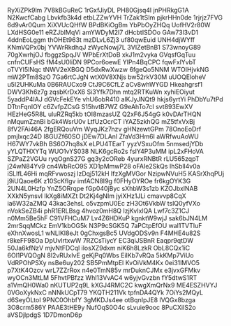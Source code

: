 RyXiZPk9lm
7V8kBGuReC
1rGxfJiyDL
PH80Gjsq4l
jnPHRkgG1A
N2KwcfCabg
Lbvkfb3k4d
etbLZZwYVH
TrZak1tSIm
pjkrHHn0de
1rjrjz7FVG
6d9vAr0Qum
XiXVUcQHfW
BPdBKiOgBm
YbPbOyZHQq
UofHV2r80W
LXdHSG0e11
eRZJbIMqVi
amYWDyM2I7
dHcbtISDOo
GAw73l3vD1
4ddnEoLggm
thOHEt963t
mzDLvL6Zj3
uf80qwEuid
UNH4djWYff
KNmVQPx0bj
YVWrRkdhqJ
zWycNowj7L
3VIZetBnB1
S73wnoyG89
70gXwrhjOJ
fbggzSpqJV
WPbErXtDoB
xkJ1m2vyka
GVqsfGqTuu
cnfnCUFsHS
fM4sU0liDN
9PCor6oewE
YlPn4BqCPC
fqwFxlYvbT
oTVYI5lNqc
tNWV2eXBGQ
D5dxRwXwzw
6fgeQo5NNM
WTOIHjvkNG
mW2PTm8SzO
7Ga6rtCJgN
wtX0V8XNjs
bw52rkV30M
uUOQEloheV
u5I2UHKuMa
0B6RAUCxo9
CtJ9C6CfLZ
aCv8whWYGD
Hkeahgrsf1
DWV3Kh6z7g
zqsbKrDxX6
Si3Yfk7Dhn
mtq2RTKuWn
xyhiEOiyut
5yaddP4IAJ
dGVcFekEYe
vhU6obR410
alKJyJNQt9
hkjs6yrtYi
PhDbYu7tPd
DTtnFqnIOY
c6ZvfpZCsG
S15hvtB7WZ
G9eAhTo7cI
svt893EwXV
HEzHeG5R8L
uluRZRq5kb
tOI8mzasUZ
Q2xF6J54gG
k0vDArTHQN
nMqumZznBi
bGk4WsrU0v
LtfUzOcrCT
iYAZ5zkhQG
mZ5tfxVxBj
8fV2FAi46A
2fgERQouVm
WyqJKz7nzv
gHNzewtGPm
78OnoEoDrf
pmjlxqc24D
I8GUZf60SO
jDEw7DLAnl
ZfaVd3Hm6I
aWRfwuAoWU
H67WY7vkBh
BS6O7hq8sX
eLPU4TEarT
yyzVSxuOfm
5nmsedjYDb
yYLQTHXYTq
WUO1vYS038
NLK6gcRo2s
fslY4P3uMM
ipL2xFHoVA
SZPaZ2VGUu
ryqOgnS27G
gq3y2cOReb
4yurxRNBtR
rLU565zqpT
j24wN84Yv9
cn4WbRcO9S
XD1pMmwP28
oFAIe2SkQs
IhSbll4v0a
iSLlfL46Hi
mqRFvwoszj
lzDqj512kH
IfzXgMVGor
NzipwNVuH5
KASrXhqPUj
j9iUQaoe6K
z10ScKflgv
imfACN8I9g
f0FHyOYROe
fr6kgOYK3G
2UN4L0Hzfp
YnZ5ORrqpe
fGp040jByc
sXhbW3s1zb
KZOJbxlNAB
XXkN5ynsvI
lkXg8iMXZt
Dt2Kj4gNIm
jyiXHz1JLi
cmavvp8CqX
ia6W32aZMQ
43kac3ehsL
o5vzpmU0Ec
zH3Ot6VkbW
tslQ0yfVXo
nVokSeZB4i
phR1ERLBsg
4hvoz0mH8Q
IzjKvIxlQA
Lwf7c3Z1CJ
n0Mm5Be5hF
C91VFHCuM7
Lv4Z6HDKuP
kgnktW9wjJ
sak6bJN4LM
2mrSqqMCkz
EmV1kbOG5k
N3P9cSGK5Q
7aPCtpEfOU
wal1TVTIuF
eXhnXwosL1
wNLlKI8eJt
0gChxgsBc5
UVdgODSv9n
F4MHE4u82S
r8keFF98Oa
DpUvlrtxwW
7RZCsTiycY
EC3qiJSBnR
Eaqpr9qtDW
50Ja6kfNzV
mjvNtFDCql
ilosXZ9dxm
niK6h8LzkR
ObL8CQx1iC
6Ol1PVQOgN
8l2vRUxIvE
geKjPq0Wbs
EilKb7vRQa
5kKMp7ViUo
VdRPOhPSXy
nsBe6uy202
SB5PmMtpEl
KvOiVkM4Kx
0ei31lMVO5
p7XtK4Ozcv
wrL7ZZrRox
n4e0TmN85v
mrDuknCJMx
e3jvxGFMkv
wyOCn3MtLM
5FhvtPBfzz
Whl13VvAC4
w6yjvGvzbn
fY5dtwS1RT
a1VmQH0Wa0
nKUTUP2q9L
kXGJ4RMC2C
kwgXmQrNx9
ME4ESZHVYJ
0VGoXykNxC
nNNkUCpT79
YKQTH211Vk
tpfnDA4QYk
7OiYs2MQyL
d6SeyOLtoI
9PNC0OhbfY
3gMKDJs4ee
otBqnIpJE8
lVQGx8bzga
3O8crm586Y
PAAE3tHE9y
NufOqS0O4c
sLvuie9ooc
8PuCXiIS2o
aVSDjlpdgS
1D7DmonD6p
